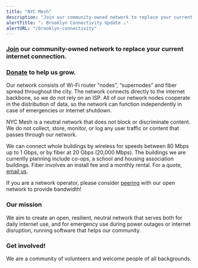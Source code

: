 ```yaml
---
title: "NYC Mesh"
description: "Join our community-owned network to replace your current internet connection."
alertTitle: "⚠️ Brooklyn Connectivity Update ⚠️"
alertURL: "/brooklyn-connectivity"
---
```


### [Join](/join) our community-owned network to replace your current internet connection.

### <a href="/donate" class="gold">Donate</a> to help us grow.

Our network consists of Wi-Fi router “nodes”, “supernodes” and fiber spread throughout the city. The network connects directly to the internet backbone, so we do not rely on an ISP. All of our network nodes cooperate in the distribution of data, so the network can function independently in case of emergencies or internet shutdown.

NYC Mesh is a neutral network that does not block or discriminate content. We do not collect, store, monitor, or log any user traffic or content that passes through our network.

We can connect whole buildings by wireless for speeds between 80 Mbps up to 1 Gbps, or by fiber at 20 Gbps (20,000 Mbps). The buildings we are currently planning include co-ops, a school and housing association buildings. Fiber involves an install fee and a monthly rental. For a quote, [email us](mailto:install@nycmesh.net).

If you are a network operator, please consider [peering](https://docs.nycmesh.net/networking/peering/) with our open network to provide bandwidth!

### Our mission

We aim to create an open, resilient, neutral network that serves both for daily internet use, and for emergency use during power outages or internet disruption, running software that helps our community.

### Get involved!

We are a community of volunteers and welcome people of all backgrounds.
